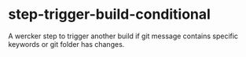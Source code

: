 # step-trigger-build-conditional
A wercker step to trigger another build if git message contains specific keywords or git folder has changes.
